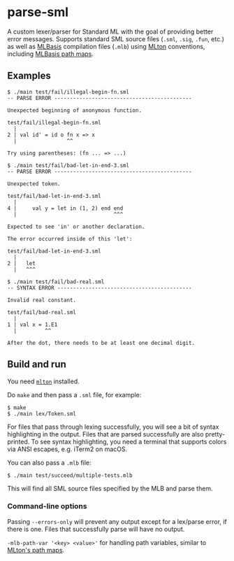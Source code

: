 # parse-sml

A custom lexer/parser for Standard ML with the goal of providing
better error messages. Supports standard SML source files
(`.sml`, `.sig`, `.fun`, etc.) as well as
[MLBasis](http://mlton.org/MLBasis) compilation files (`.mlb`) using
[MLton](https://github.com/MLton/mlton) conventions,
including [MLBasis path maps](http://mlton.org/MLBasisPathMap).

## Examples

```
$ ./main test/fail/illegal-begin-fn.sml
-- PARSE ERROR --------------------------------------------

Unexpected beginning of anonymous function.

test/fail/illegal-begin-fn.sml
  |
2 | val id' = id o fn x => x
  |                ^^

Try using parentheses: (fn ... => ...)
```

```
$ ./main test/fail/bad-let-in-end-3.sml
-- PARSE ERROR --------------------------------------------

Unexpected token.

test/fail/bad-let-in-end-3.sml
  |
4 |     val y = let in (1, 2) end end
  |                               ^^^

Expected to see 'in' or another declaration.

The error occurred inside of this 'let':

test/fail/bad-let-in-end-3.sml
  |
2 |   let
  |   ^^^
```

```
$ ./main test/fail/bad-real.sml
-- SYNTAX ERROR -------------------------------------------

Invalid real constant.

test/fail/bad-real.sml
  |
1 | val x = 1.E1
  |         ^^

After the dot, there needs to be at least one decimal digit.
```

## Build and run

You need [`mlton`](http://mlton.org/) installed.

Do `make` and then pass a `.sml` file, for example:
```
$ make
$ ./main lex/Token.sml
```

For files that pass through lexing successfully, you will see a bit of syntax
highlighting in the output. Files that are parsed successfully are
also pretty-printed. To see syntax highlighting, you need a terminal that
supports colors via ANSI escapes, e.g. iTerm2 on macOS.

You can also pass a `.mlb` file:
```
$ ./main test/succeed/multiple-tests.mlb
```
This will find all SML source files specified by the MLB and parse them.

### Command-line options

Passing `--errors-only` will prevent any output except for a lex/parse error,
if there is one. Files that successfully parse will have no output.

`-mlb-path-var '<key> <value>'` for handling path variables, similar to
[MLton's path maps](http://mlton.org/MLBasisPathMap).
